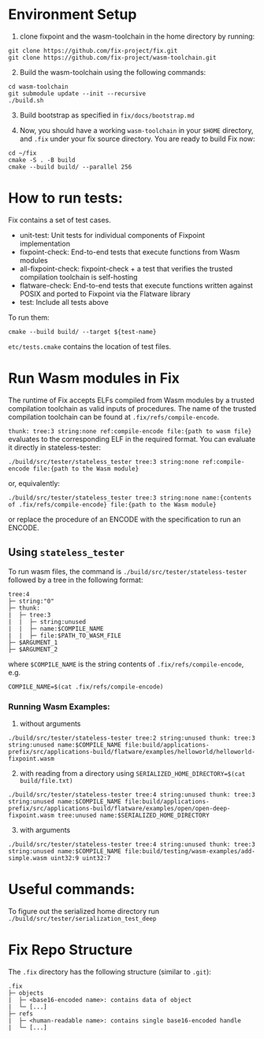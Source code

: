 # Environment Setup

1. clone fixpoint and the wasm-toolchain in the home directory by running:
```
git clone https://github.com/fix-project/fix.git
git clone https://github.com/fix-project/wasm-toolchain.git
```
2. Build the wasm-toolchain using the following commands:
```
cd wasm-toolchain
git submodule update --init --recursive
./build.sh
```
3. Build bootstrap as specified in `fix/docs/bootstrap.md`

4. Now, you should have a working `wasm-toolchain` in your `$HOME` directory,
   and `.fix` under your fix source directory. You are ready to build
Fix now:
```
cd ~/fix
cmake -S . -B build
cmake --build build/ --parallel 256
```

# How to run tests:
Fix contains a set of test cases.
* unit-test: Unit tests for individual components of Fixpoint implementation
* fixpoint-check: End-to-end tests that execute functions from Wasm modules
* all-fixpoint-check: fixpoint-check + a test that verifies the trusted compilation toolchain is self-hosting
* flatware-check: End-to-end tests that execute functions written against POSIX and ported to Fixpoint via the Flatware library
* test: Include all tests above

To run them:
```
cmake --build build/ --target ${test-name}
```
`etc/tests.cmake` contains the location of test files.


# Run Wasm modules in Fix
The runtime of Fix accepts ELFs compiled from Wasm modules by a trusted compilation
toolchain as valid inputs of procedures. The name of the trusted compilation toolchain 
can be found at `.fix/refs/compile-encode`. 

`thunk: tree:3 string:none ref:compile-encode file:{path to wasm file}`
evaluates to the corresponding ELF in the required format. You can evaluate it directly in
stateless-tester:
```
./build/src/tester/stateless_tester tree:3 string:none ref:compile-encode file:{path to the Wasm module}
```
or, equivalently:
```
./build/src/tester/stateless_tester tree:3 string:none name:{contents of .fix/refs/compile-encode} file:{path to the Wasm module}
```
or replace the procedure of an ENCODE with the specification to run an ENCODE.

## Using `stateless_tester`
To run wasm files, the command is `./build/src/tester/stateless-tester` followed by a tree in the following format:
```
tree:4
├─ string:"0"
├─ thunk:
|  ├─ tree:3
|  |  ├─ string:unused
|  |  ├─ name:$COMPILE_NAME
|  |  ├─ file:$PATH_TO_WASM_FILE
├─ $ARGUMENT_1
├─ $ARGUMENT_2
```

where `$COMPILE_NAME` is the string contents of `.fix/refs/compile-encode`, e.g.

```
COMPILE_NAME=$(cat .fix/refs/compile-encode)
```

### Running Wasm Examples:
1. without arguments
```
./build/src/tester/stateless-tester tree:2 string:unused thunk: tree:3 string:unused name:$COMPILE_NAME file:build/applications-prefix/src/applications-build/flatware/examples/helloworld/helloworld-fixpoint.wasm
```
2. with reading from a directory using `SERIALIZED_HOME_DIRECTORY=$(cat build/file.txt)`
```
./build/src/tester/stateless-tester tree:4 string:unused thunk: tree:3 string:unused name:$COMPILE_NAME file:build/applications-prefix/src/applications-build/flatware/examples/open/open-deep-fixpoint.wasm tree:unused name:$SERIALIZED_HOME_DIRECTORY
```
3. with arguments
```
./build/src/tester/stateless-tester tree:4 string:unused thunk: tree:3 string:unused name:$COMPILE_NAME file:build/testing/wasm-examples/add-simple.wasm uint32:9 uint32:7
```

# Useful commands:
To figure out the serialized home directory run `./build/src/tester/serialization_test_deep`

# Fix Repo Structure

The `.fix` directory has the following structure (similar to `.git`):
```
.fix
├─ objects
|  ├─ <base16-encoded name>: contains data of object
|  └─ [...]
├─ refs
|  ├─ <human-readable name>: contains single base16-encoded handle
|  └─ [...]
```
